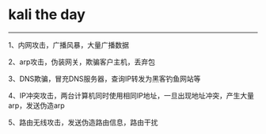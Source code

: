 # kali the day
---

1、内网攻击，广播风暴，大量广播数据

2、arp攻击，伪装网关，欺骗客户主机，丢弃包

3、DNS欺骗，冒充DNS服务器，查询IP转发为黑客钓鱼网站等

4、IP冲突攻击，两台计算机同时使用相同IP地址，一旦出现地址冲突，产生大量arp，发送伪造arp

5、路由无线攻击，发送伪造路由信息，路由干扰
